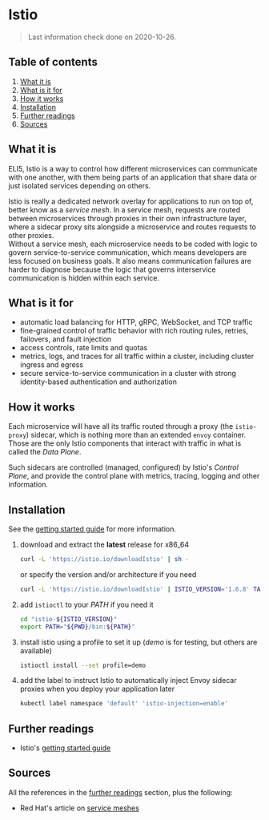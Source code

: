 # Istio

> Last information check done on 2020-10-26.

## Table of contents <!-- omit in toc -->

1. [What it is](#what-it-is)
1. [What is it for](#what-is-it-for)
1. [How it works](#how-it-works)
1. [Installation](#installation)
1. [Further readings](#further-readings)
1. [Sources](#sources)

## What it is

ELI5, Istio is a way to control how different microservices can communicate with one another, with them being parts of an application that share data or just isolated services depending on others.

Istio is really a dedicated network overlay for applications to run on top of, better know as a _service mesh_. In a service mesh, requests are routed between microservices through proxies in their own infrastructure layer, where a sidecar proxy sits alongside a microservice and routes requests to other proxies.<br/>
Without a service mesh, each microservice needs to be coded with logic to govern service-to-service communication, which means developers are less focused on business goals. It also means communication failures are harder to diagnose because the logic that governs interservice communication is hidden within each service.

## What is it for

- automatic load balancing for HTTP, gRPC, WebSocket, and TCP traffic
- fine-grained control of traffic behavior with rich routing rules, retries, failovers, and fault injection
- access controls, rate limits and quotas
- metrics, logs, and traces for all traffic within a cluster, including cluster ingress and egress
- secure service-to-service communication in a cluster with strong identity-based authentication and authorization

## How it works

Each microservice will have all its traffic routed through a proxy (the `istio-proxy`) sidecar, which is nothing more than an extended `envoy` container. Those are the only Istio components that interact with traffic in what is called the _Data Plane_.

Such sidecars are controlled (managed, configured) by Istio's _Control Plane_, and provide the control plane with metrics, tracing, logging and other information.

## Installation

See the [getting started guide] for more information.

1. download and extract the **latest** release for x86_64

   ```sh
   curl -L 'https://istio.io/downloadIstio' | sh -
   ```

   or specify the version and/or architecture if you need

   ```sh
   curl -L 'https://istio.io/downloadIstio' | ISTIO_VERSION='1.6.8' TARGET_ARCH='x86_64' sh -
   ```

1. add `istioctl` to your _PATH_ if you need it

   ```sh
   cd "istio-${ISTIO_VERSION}"
   export PATH="${PWD}/bin:${PATH}"
   ```

1. install istio using a profile to set it up (_demo_ is for testing, but others are available)

   ```sh
   istioctl install --set profile=demo
   ```

1. add the label to instruct Istio to automatically inject Envoy sidecar proxies when you deploy your application later

   ```sh
   kubectl label namespace 'default' 'istio-injection=enable'
   ```

## Further readings

- Istio's [getting started guide]

## Sources

All the references in the [further readings] section, plus the following:

- Red Hat's article on [service meshes][service mesh]

<!-- upstream -->
[getting started guide]: https://istio.io/latest/docs/setup/getting-started/

<!-- in-article references -->
[further readings]: #further-readings

<!-- internal references -->
<!-- external references -->
[service mesh]: https://www.redhat.com/en/topics/microservices/what-is-a-service-mesh
